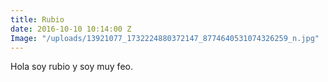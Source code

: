 ```yaml
---
title: Rubio
date: 2016-10-10 10:14:00 Z
Image: "/uploads/13921077_1732224880372147_8774640531074326259_n.jpg"
---
```


Hola soy rubio y soy muy feo.